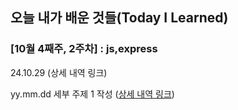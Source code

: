 

## 오늘 내가 배운 것들(Today I Learned)



### [10월 4째주, 2주차] : js,express

24.10.29  (상세 내역 링크)



yy.mm.dd 세부 주제 1 작성 ([상세 내역 링크](https://github.com/kakao-cloud-edu-5/til-template/blob/main/Jan/yyyy-mm-dd))
